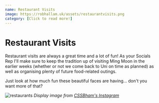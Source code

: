```yaml
---
name: Restaurant Visits
image: https://robhallam.uk/assets/restaurantvisits.png
category: [Click to read more!]
--- 
```


# Restaurant Visits

Restaurant visits are always a great time and a lot of fun! As your Socials Rep I'll make sure to keep the tradition up of visiting Ming Moon in the earlier weeks (whether or not we come back to Uni on time as planned) as well as organising plenty of future food-related outings.

Just look at how much fun these beautiful faces are having... don't you want more of that? 

![restaurants](https://robhallam.uk/assets/restaurantvisits.png)
*Display image from [CSSBham's Instagram](https://www.instagram.com/p/BoMOjQ0Dap9/)*